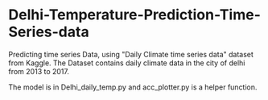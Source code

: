 # Delhi-Temperature-Prediction-Time-Series-data
Predicting time series Data, using "Daily Climate time series data" dataset from Kaggle.
The Dataset contains daily climate data in the city of delhi from 2013 to 2017.

The model is in Delhi_daily_temp.py and acc_plotter.py is a helper function.
